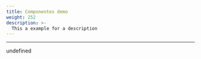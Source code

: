 ```yaml
---
title: Componentes demo
weight: 252
description: >-
  This a example for a description
---
```


---

undefined

